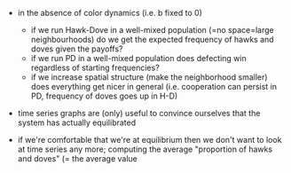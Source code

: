 - in the absence of color dynamics (i.e. b fixed to 0)
   - if we run Hawk-Dove in a well-mixed population (=no space=large neighbourhoods) do we get the expected frequency of hawks and doves given the payoffs?
   - if we run PD in a well-mixed population does defecting win regardless of starting frequencies?
   - if we increase spatial structure (make the neighborhood smaller) does everything get nicer in general (i.e. cooperation can persist in PD, frequency of doves goes up in H-D)

- time series graphs are (only) useful to convince ourselves that the system has actually equilibrated
- if we're comfortable that we're at equilibrium then we don't want to look at time series any more; computing the average "proportion of hawks and doves" (= the average value 
